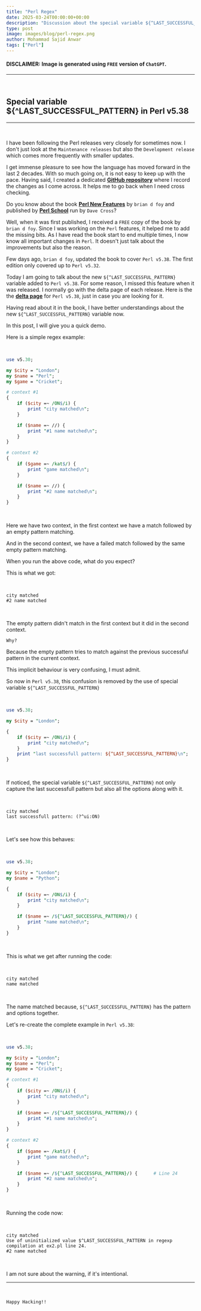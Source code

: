 ```yaml
---
title: "Perl Regex"
date: 2025-03-24T00:00:00+00:00
description: "Discussion about the special variable ${^LAST_SUCCESSFUL_PATTERN} in Perl v5.38."
type: post
image: images/blog/perl-regex.png
author: Mohammad Sajid Anwar
tags: ["Perl"]
---
```


#### **DISCLAIMER:** Image is generated using `FREE` version of `ChatGPT`.
***

<br>

## Special variable ${^LAST_SUCCESSFUL_PATTERN} in Perl v5.38
***

<br>

I have been following the Perl releases very closely for sometimes now. I don't just look at the `Maintenance releases` but also the `Development release` which comes more frequently with smaller updates.

I get immense pleasure to see how the language has moved forward in the last 2 decades. With so much going on, it is not easy to keep up with the pace. Having said, I created a dedicated [**GitHub repository**](https://github.com/manwar/perl-cool-snippets) where I record the changes as I come across. It helps me to go back when I need cross checking.

Do you know about the book [**Perl New Features**](https://leanpub.com/perl_new_features) by `brian d foy` and published by [**Perl School**](https://perlschool.com) run by `Dave Cross`?

Well, when it was first published, I received a `FREE` copy of the book by `brian d foy`. Since I was working on the `Perl` features, it helped me to add the missing bits. As I have read the book start to end multiple times, I now know all important changes in `Perl`. It doesn't just talk about the improvements but also the reason.

Few days ago, `brian d foy`, updated the book to cover `Perl v5.38`. The first edition only covered up to `Perl v5.32`.

Today I am going to talk about the new `${^LAST_SUCCESSFUL_PATTERN}` variable added to `Perl v5.38`. For some reason, I missed this feature when it was released. I normally go with the delta page of each release. Here is the the [**delta page**](https://perldoc.perl.org/perl5380delta) for `Perl v5.38`, just in case you are looking for it.

Having read about it in the book, I have better understandings about the new `${^LAST_SUCCESSFUL_PATTERN}` variable now.

In this post, I will give you a quick demo.

Here is a simple regex example:

<br>

```perl
use v5.30;

my $city = "London";
my $name = "Perl";
my $game = "Cricket";

# context #1
{
    if ($city =~ /ON$/i) {
        print "city matched\n";
    }

    if ($name =~ //) {
        print "#1 name matched\n";
    }
}

# context #2
{
    if ($game =~ /kat$/) {
        print "game matched\n";
    }

    if ($name =~ //) {
        print "#2 name matched\n";
    }
}
```

<br>

Here we have two context, in the first context we have a match followed by an empty pattern matching.

And in the second context, we have a failed match followed by the same empty pattern matching.

When you run the above code, what do you expect?

This is what we got:

<br>

    city matched
    #2 name matched

<br>

The empty pattern didn't match in the first context but it did in the second context.

`Why?`

Because the empty pattern tries to match against the previous successful pattern in the current context.

This implicit behaviour is very confusing, I must admit.

So now in `Perl v5.38`, this confusion is removed by the use of special variable `${^LAST_SUCCESSFUL_PATTERN}`

<br>

```perl
use v5.38;

my $city = "London";

{
    if ($city =~ /ON$/i) {
        print "city matched\n";
    }
    print "last successfull pattern: ${^LAST_SUCCESSFUL_PATTERN}\n";
}
```

<br>

If noticed, the special variable `${^LAST_SUCCESSFUL_PATTERN}` not only capture the last successfull pattern but also all the options along with it.

<br>

    city matched
    last successfull pattern: (?^ui:ON)

<br>

Let's see how this behaves:

<br>

```perl
use v5.38;

my $city = "London";
my $name = "Python";

{
    if ($city =~ /ON$/i) {
        print "city matched\n";
    }

    if ($name =~ /${^LAST_SUCCESSFUL_PATTERN}/) {
        print "name matched\n";
    }
}
```

<br>

This is what we get after running the code:

<br>

    city matched
    name matched

<br>

The name matched because, `${^LAST_SUCCESSFUL_PATTERN}` has the pattern and options together.

Let's re-create the complete example in `Perl v5.38`:

<br>

```perl
use v5.38;

my $city = "London";
my $name = "Perl";
my $game = "Cricket";

# context #1
{
    if ($city =~ /ON$/i) {
        print "city matched\n";
    }

    if ($name =~ /${^LAST_SUCCESSFUL_PATTERN}/) {
        print "#1 name matched\n";
    }
}

# context #2
{
    if ($game =~ /kat$/) {
        print "game matched\n";
    }

    if ($name =~ /${^LAST_SUCCESSFUL_PATTERN}/) {      # Line 24
        print "#2 name matched\n";
    }
}
```

<br>

Running the code now:

<br>

    city matched
    Use of uninitialized value $^LAST_SUCCESSFUL_PATTERN in regexp compilation at ex2.pl line 24.
    #2 name matched

<br>

I am not sure about the warning, if it's intentional.

***

<br>

`Happy Hacking!!`
